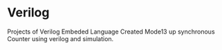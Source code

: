 # Verilog
Projects of Verilog Embeded Language
Created Mode13 up synchronous Counter using verilog and simulation.

